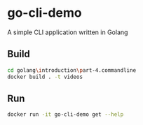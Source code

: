 # go-cli-demo

A simple CLI application written in Golang

## Build

```bash
cd golang\introduction\part-4.commandline
docker build . -t videos

```

## Run

```bash
docker run -it go-cli-demo get --help
```
